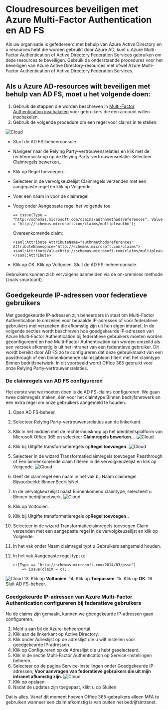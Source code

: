 <properties
    pageTitle="Cloudresources beveiligen met Azure Multi-Factor Authentication en AD FS"
    description="Dit is de pagina Azure Multi-Factor Authentication waarop wordt beschreven hoe u aan de slag kunt met Azure MFA en AD FS in de cloud."
    services="multi-factor-authentication"
    documentationCenter=""
    authors="kgremban"
    manager="femila"
    editor="curtland"/>

<tags
    ms.service="multi-factor-authentication"
    ms.workload="identity"
    ms.tgt_pltfrm="na"
    ms.devlang="na"
    ms.topic="get-started-article"
    ms.date="08/04/2016"
    ms.author="kgremban"/>


# Cloudresources beveiligen met Azure Multi-Factor Authentication en AD FS

Als uw organisatie is gefedereerd met behulp van Azure Active Directory en u resources hebt die worden gebruikt door Azure AD, kunt u Azure Multi-Factor Authentication of Active Directory Federation Services gebruiken om deze resources te beveiligen. Gebruik de onderstaande procedures voor het beveiligen van Azure Active Directory-resources met ofwel Azure Multi-Factor Authentication of Active Directory Federation Services.

## Als u Azure AD-resources wilt beveiligen met behulp van AD FS, moet u het volgende doen:



1. Gebruik de stappen die worden beschreven in [Multi-Factor Authentication inschakelen](active-directory/multi-factor-authentication-get-started-cloud.md#turn-on-multi-factor-authentication-for-users) voor gebruikers die een account willen inschakelen.
2. Gebruik de volgende procedure om een regel voor claims in te stellen:

![Cloud](./media/multi-factor-authentication-get-started-adfs-cloud/adfs1.png)

-   Start de AD FS-beheerconsole.
-   Navigeer naar de Relying Party-vertrouwensrelaties en klik met de rechtermuisknop op de Relying Party-vertrouwensrelatie. Selecteer Claimregels bewerken...
-   Klik op Regel toevoegen...
-   Selecteer in de vervolgkeuzelijst Claimregels verzenden met een aangepaste regel en klik op Volgende.
-   Voer een naam in voor de claimregel.
-   Voeg onder Aangepaste regel het volgende toe:


        => issue(Type = "http://schemas.microsoft.com/claims/authnmethodsreferences", Value = "http://schemas.microsoft.com/claims/multipleauthn");

    Overeenkomende claim:

        <saml:Attribute AttributeName="authnmethodsreferences" AttributeNamespace="http://schemas.microsoft.com/claims">
        <saml:AttributeValue>http://schemas.microsoft.com/claims/multipleauthn</saml:AttributeValue>
        </saml:Attribute>
- Klik op OK. Klik op Voltooien. Sluit de AD FS-beheerconsole.

Gebruikers kunnen zich vervolgens aanmelden via de on-premises methode (zoals smartcard).

## Goedgekeurde IP-adressen voor federatieve gebruikers
Met goedgekeurde IP-adressen zijn beheerders in staat om Multi-Factor Authentication te omzeilen voor bepaalde IP-adressen of voor federatieve gebruikers met verzoeken die afkomstig zijn uit hun eigen intranet. In de volgende secties wordt beschreven hoe goedgekeurde IP-adressen van Azure Multi-Factor Authentication bij federatieve gebruikers moeten worden geconfigureerd en hoe Multi-Factor Authentication kan worden omzeild als een verzoek afkomstig is uit het intranet van een federatieve gebruiker.  Dit wordt bereikt door AD FS zo te configureren dat deze gebruikmaakt van een passthrough of een binnenkomende claimsjabloon filtert met het claimtype Binnen bedrijfsnetwerk.  In dit voorbeeld wordt Office 365 gebruikt voor onze Relying Party-vertrouwensrelaties.

### De claimregels van AD FS configureren

Het eerste wat we moeten doen is de AD FS-claims configureren. We gaan twee claimregels maken, één voor het claimtype Binnen bedrijfsnetwerk en een extra regel om onze gebruikers aangemeld te houden.

1. Open AD FS-beheer.
2. Selecteer Relying Party-vertrouwensrelaties aan de linkerkant.
3. Klik in het midden met de rechtermuisknop op het identiteitsplatform van Microsoft Office 365 en selecteer **Claimregels bewerken...**
![Cloud](./media/multi-factor-authentication-get-started-adfs-cloud/trustedip1.png)
4. Klik bij Uitgifte transformatieregels op**Regel toevoegen.**
![Cloud](./media/multi-factor-authentication-get-started-adfs-cloud/trustedip2.png)
5. Selecteer in de wizard Transformatieclaimregels toevoegen Passthrough of Een binnenkomende claim filteren in de vervolgkeuzelijst en klik op Volgende.
![Cloud](./media/multi-factor-authentication-get-started-adfs-cloud/trustedip3.png)
6. Geef de claimregel een naam in het vak bij Naam claimregel. Bijvoorbeeld: BinnenBedrijfsNet.
7. In de vervolgkeuzelijst naast Binnenkomend claimtype, selecteert u Binnen bedrijfsnetwerk.
![Cloud](./media/multi-factor-authentication-get-started-adfs-cloud/trustedip4.png)
8. Klik op Voltooien.
9. Klik bij Uitgifte transformatieregels op**Regel toevoegen.**.
10. Selecteer in de wizard Transformatieclaimregels toevoegen Claim verzenden met een aangepaste regel in de vervolgkeuzelijst en klik op Volgende.
11. In het vak onder Naam claimregel typt u Gebruikers aangemeld houden.
12. In het vak Aangepaste regel typt u:

        c:[Type == "http://schemas.microsoft.com/2014/03/psso"]
            => issue(claim = c);
![Cloud](./media/multi-factor-authentication-get-started-adfs-cloud/trustedip5.png)
13. Klik op **Voltooien**.
14. Klik op **Toepassen**.
15. Klik op **OK**.
16. Sluit AD FS-beheer.



### Goedgekeurde IP-adressen van Azure Multi-Factor Authentication configureren bij federatieve gebruikers
Nu de claims zijn gemaakt, kunnen we goedgekeurde IP-adressen gaan configureren.

1. Meld u aan bij de Azure-beheerportal.
2. Klik aan de linkerkant op Active Directory.
3. Klik onder Adreslijst op de adreslijst die u wilt instellen voor goedgekeurde IP-adressen.
4. Klik op Configureren op de Adreslijst die u hebt geselecteerd.
5. Klik in de sectie Multi-Factor Authentication op Service-instellingen beheren.
6. Selecteer op de pagina Service-instellingen onder Goedgekeurde IP-adressen, **Voor aanvragen van federatieve gebruikers die uit mijn intranet afkomstig zijn.**
![Cloud](./media/multi-factor-authentication-get-started-adfs-cloud/trustedip6.png)
7. Klik op opslaan.
8. Nadat de updates zijn toegepast, klikt u op Sluiten.


Dat is alles. Vanaf dit moment hoeven Office 365-gebruikers alleen MFA te gebruiken wanneer een claim afkomstig is van buiten het bedrijfsintranet.



<!--HONumber=Sep16_HO3-->



